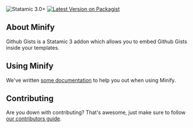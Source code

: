 ![Statamic 3.0+](https://img.shields.io/badge/Statamic-3.0+-FF269E?style=for-the-badge&link=https://statamic.com)
[![Latest Version on Packagist](https://img.shields.io/packagist/v/doublethreedigital/github-gists.svg?style=flat-square)](https://packagist.org/packages/doublethreedigital/github-gists)

## About Minify

Github Gists is a Statamic 3 addon which allows you to embed Github Gists inside your templates.

## Using Minify

We've written [some documentation](./DOCUMENTATION.md) to help you out when using Minify.

## Contributing

Are you down with contributing? That's awesome, just make sure to follow [our contributors guide](./CONTRIBUTORS.md).
